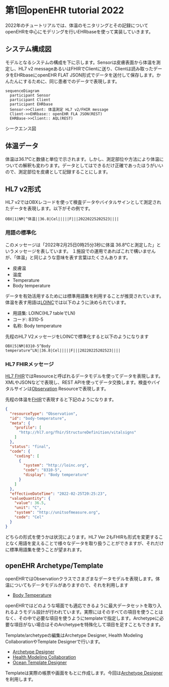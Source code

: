 # 第1回openEHR tutorial 2022

2022年のチュートリアルでは、体温のモニタリングとその記録についてopenEHRを中心にモデリングを行いEHRbaseを使って実装していきます。


## システム構成図

モデルとなるシステムの構成を下に示します。Sensorは皮膚表面から体温を測定し、HL7 v2 messageあるいはFHIRでClientに送り、Clientは読み取ったデータをEHRbaseにopenEHR FLAT JSON形式でデータを送付して保存します。かんたんにするために、同じ患者でのデータで表現します。


```mermaid
sequenceDiagram
  participant Sensor
  participant Client
  participant EHRbase
  Sensor->>Client: 体温測定 HL7 v2/FHIR message
  Client->>EHRbase:: openEHR FLA JSON(REST)
  EHRBase->>Client:: AQL(REST)
```
シークエンス図


## 体温データ

体温は36.1℃と数値と単位で示されます。しかし、測定部位や方法により体温についての解釈も変わります。データとしてはできるだけ正確であったほうがいいので、測定部位を皮膚として記録することにします。

## HL7 v2形式

HL7 v2ではOBXレコードを使って検査データやバイタルサインとして測定されたデータを表現します。以下がその例です。

```
OBX|1|NM|^体温||36.8|Cel|||||F|||20220225202523||||
```

### 用語の標準化

このメッセージは「2022年2月25日0時25分3秒に体温 36.8℃と測定した」というメッセージを表しています。
１施設での運用であればこれで構いませんが、「体温」と同じような意味を表す言葉はたくさんあります。

 * 皮膚温
 * 温度
 * Temperature
 * Body temperature

データを有効活用するためには標準用語集を利用することが推奨されています。体温を表す用語は[LOINC](https://loinc.org/)では以下のように決められています。

 * 用語集: LOINC(HL7 tableでLN)
 * コード: 8310-5
 * 名称: Body temperature

先程のHL7 V2メッセージをLOINCで標準化すると以下のようになります

```
OBX|5|NM|8310-5^Body temperature^LN||36.8|Cel|||||F|||20220225202523||||
```

### HL7 FHIRメッセージ

[HL7 FHIR](https://www.hl7.org/fhir/)ではResourceと呼ばれるデータモデルを使ってデータを表現します。XMLやJSONなどで表現し、REST APIを使ってデータ交換します。検査やバイタルサインは[Observation](https://www.hl7.org/fhir/observation.html) Resourceで表現します。

先程の体温を[FHIR](https://www.hl7.org/fhir/)で表現すると下記のようになります。

```json
{
  "resourceType": "Observation",
  "id": "body-temperature",
  "meta": {
    "profile": [
      "http://hl7.org/fhir/StructureDefinition/vitalsigns"
    ]
  },
  "status": "final",
  "code": {
    "coding": [
      {
        "system": "http://loinc.org",
        "code": "8310-5",
        "display": "Body temperature"
      }
    ]
  },
  "effectiveDateTime": "2022-02-25T20:25:23",
  "valueQuantity": {
    "value": 36.5,
    "unit": "C",
    "system": "http://unitsofmeasure.org",
    "code": "Cel"
  }
}

```

どちらの形式を使うかは状況によります。HL7 Ver 2もFHIRも形式を変更することなく用語を変えることで様々なデータを取り扱うことができますが、それだけに標準用語集を使うことが望まれます。

## openEHR Archetype/Template

openEHRではObservationクラスでさまざまなデータモデルを表現します。体温についてもデータモデルがありますので、それを利用します

 * [Body Temperature](https://ckm.openehr.org/ckm/archetypes/1013.1.2796)

openEHRではどのような場面でも適応できるように最大データセットを取り入れるようモデル設計が行われています。実際にはそのすべての項目を使うことはなく、その中で必要な項目を使うようにtemplateで指定します。Archetypeに必要な項目がない場合はそのArchetypeを特殊化して項目を足すこともできます。

Template/archetypeの編集はArchetype Designer, Health Modeling CollaborationやTemplate Designerで行います。

 * [Archetype Designer](https://tools.openehr.org/designer/)
 * [Health Modeling Collaboration](http://hmc.openehr.org.cn/#/archetype)
 * [Ocean Template Designer](http://downloads.oceaninformatics.com/downloads/TemplateDesigner/)


Templateは実際の帳票や画面をもとに作成します。今回は[Archetype Designer](https://tools.openehr.org/designer/)を利用します。


